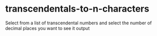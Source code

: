 # transcendentals-to-n-characters
Select from a list of transcendental numbers and select the number of decimal places you want to see it output
